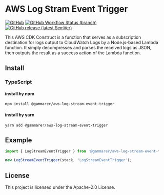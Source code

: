 # AWS Log Stram Event Trigger

[![GitHub](https://img.shields.io/github/license/gammarers/aws-log-stream-event-trigger?style=flat-square)](https://github.com/gammarers/aws-log-stream-event-trigger/blob/main/LICENSE)
[![GitHub Workflow Status (branch)](https://img.shields.io/github/actions/workflow/status/gammarers/aws-log-stream-event-trigger/release.yml?branch=main&label=release&style=flat-square)](https://github.com/gammarers/aws-log-stream-event-trigger/actions/workflows/release.yml)
[![GitHub release (latest SemVer)](https://img.shields.io/github/v/release/gammarers/aws-log-stream-event-trigger?sort=semver&style=flat-square)](https://github.com/gammarers/aws-log-stream-event-trigger/releases)

This AWS CDK Construct is a function that serves as a subscription destination for logs output to CloudWatch Logs by a Node.js-based Lambda function. It simply decompresses and parses the received logs as JSON, then outputs the result as a success action of the Lambda function.

## Install

### TypeScript

#### install by npm

```shell
npm install @gammarer/aws-log-stream-event-trigger
```

#### install by yarn

```shell
yarn add @gammarer/aws-log-stream-event-trigger
```

## Example

```typescript
import { LogStreamEventTrigger } from '@gammarer/aws-log-stream-event-trigger';

new LogStreamEventTrigger(stack, 'LogStreamEventTrigger');

```

## License

This project is licensed under the Apache-2.0 License.



